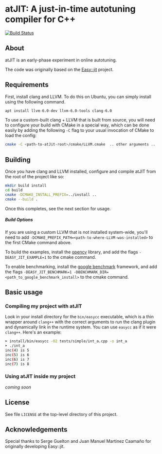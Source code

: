 atJIT: A just-in-time autotuning compiler for C++
==========================================

[![Build Status](https://travis-ci.org/kavon/atJIT.svg?branch=master)](https://travis-ci.org/kavon/atJIT)

About
-----

atJIT is an early-phase experiment in online autotuning.

The code was originally based on the [Easy::jit](https://github.com/jmmartinez/easy-just-in-time) project.

Requirements
--------

First, install clang and LLVM. To do this on Ubuntu, you can simply install using the following command.

```bash
apt install llvm-6.0-dev llvm-6.0-tools clang-6.0
```

To use a custom-built clang + LLVM that is built from source, you will need to
configure your build with CMake in a special way, which can be done easily by adding the following `-C` flag to your usual invocation of CMake to load the config:

```bash
cmake -C <path-to-atJit-root>/cmake/LLVM.cmake  .. other arguments ..
```



Building
--------

Once you have clang and LLVM installed, configure and compile atJIT from the root of the project like so:

```bash
mkdir build install
cd build
cmake -DCMAKE_INSTALL_PREFIX=../install ..
cmake --build .
```

Once this completes, see the next section for usage.

##### Build Options

If you are using a custom LLVM that is not installed system-wide, you'll need to add `-DCMAKE_PREFIX_PATH=<path-to-where-LLVM-was-installed>` to the first CMake command above.

To build the examples, install the [opencv](https://opencv.org/) library,
and add the flags ```-DEASY_JIT_EXAMPLE=1``` to the cmake command.

To enable benchmarking, install the [google benchmark](https://github.com/google/benchmark) framework,
and add the flags ```-DEASY_JIT_BENCHMARK=1 -DBENCHMARK_DIR=<path_to_google_benchmark_install>``` to the cmake command.

<!--
### Docker

If you want to give only a quick test to the project, everything is provided to use it with docker.
To do this, generate a Dockerfile from the current directory using the scripts in ```<path_to_easy_jit_src>/misc/docker```,
then generate your docker instance.

```bash
python3 <path_to_easy_jit_src>/misc/docker/GenDockerfile.py  <path_to_easy_jit_src>/.travis.yml > Dockerfile
docker build -t easy/test -f Dockerfile
docker run -ti easy/test /bin/bash
```
-->

Basic usage
-----------

### Compiling my project with atJIT

Look in your install directory for the `bin/easycc` executable, which is a
thin wrapper around `clang++` with the correct arguments to run the
clang plugin and dynamically link in the runtime system.
You can use `easycc` as if it were `clang++`.
Here's an example:

```bash
➤ install/bin/easycc -O2 tests/simple/int_a.cpp -o int_a
➤ ./int_a
inc(4) is 5
inc(5) is 6
inc(6) is 7
inc(7) is 8
```

<!--
Since the Easy::Jit library relies on assistance from the compiler, its
mandatory to load a compiler plugin in order to use it.
The flag ```-Xclang -load -Xclang <path_to_easy_jit_build>/bin/EasyJitPass.so```
loads the plugin.

The included headers require C++17 support, and remember to add the include directories!
Use ```--std=c++17 -I<path_to_easy_jit_src>/cpplib/include```.

Finaly, the binary must be linked against the Easy::Jit runtime library, using
```-L<path_to_easy_jit_build>/bin -lEasyJitRuntime```.

Putting all together we get the command bellow.

```bash
clang++-6.0 --std=c++17 <my_file.cpp> \
  -Xclang -load -Xclang /path/to/easy/jit/build/bin/bin/EasyJitPass.so \
  -I<path_to_easy_jit_src>/cpplib/include \
  -L<path_to_easy_jit_build>/bin -lEasyJitRuntime
```
-->

### Using atJIT inside my project

*coming soon*

<!--

Consider the code below from a software that applies image filters on a video stream.
In the following sections we are going to adapt it to use the atJIT library.
The function to optimize is ```kernel```, which applies a mask on the entire image.

The mask, its dimensions and area do not change often, so specializing the function for
these parameters seems reasonable.
Moreover, the image dimensions and number of channels typically remain constant during
the entire execution; however, it is impossible to know their values as they depend on the stream.

```cpp
static void kernel(const char* mask, unsigned mask_size, unsigned mask_area,
                   const unsigned char* in, unsigned char* out,
                   unsigned rows, unsigned cols, unsigned channels) {
  unsigned mask_middle = (mask_size/2+1);
  unsigned middle = (cols+1)*mask_middle;

  for(unsigned i = 0; i != rows-mask_size; ++i) {
    for(unsigned j = 0; j != cols-mask_size; ++j) {
      for(unsigned ch = 0; ch != channels; ++ch) {

        long out_val = 0;
        for(unsigned ii = 0; ii != mask_size; ++ii) {
          for(unsigned jj = 0; jj != mask_size; ++jj) {
            out_val += mask[ii*mask_size+jj] * in[((i+ii)*cols+j+jj)*channels+ch];
          }
        }
        out[(i*cols+j+middle)*channels+ch] = out_val / mask_area;
      }
    }
  }
}

static void apply_filter(const char *mask, unsigned mask_size, unsigned mask_area, cv::Mat &image, cv::Mat *&out) {
  kernel(mask, mask_size, mask_area, image.ptr(0,0), out->ptr(0,0), image.rows, image.cols, image.channels());
}
```

The main header for the library is ```easy/jit.h```, where the only core function
of the library is exported. This function is called -- guess how? -- ```easy::jit```.
We add the corresponding include directive them in the top of the file.

```cpp
#include <easy/jit.h>
```

With the call to ```easy::jit```, we specialize the function and obtain a new
one taking only two parameters (the input and the output frame).

```cpp
static void apply_filter(const char *mask, unsigned mask_size, unsigned mask_area, cv::Mat &image, cv::Mat *&out) {
  using namespace std::placeholders;

  auto kernel_opt = easy::jit(kernel, mask, mask_size, mask_area, _1, _2, image.rows, image.cols, image.channels());
  kernel_opt(image.ptr(0,0), out->ptr(0,0));
}
```

#### Deducing which functions to expose at runtime

atJIT embeds the [LLVM bitcode](https://llvm.org/docs/LangRef.html)
representation of the functions to specialize at runtime in the binary code.
To perform this, the library requires access to the implementation of these
functions.
atJIT does an effort to deduce which functions are specialized at runtime,
still in many cases this is not possible.

In this case, it's possible to use the ```EASY_JIT_EXPOSE``` macro, as shown in
the following code,

```cpp
void EASY_JIT_EXPOSE kernel() { /* ... */ }
```

or using a regular expression during compilation.
The command bellow exports all functions whose name starts with "^kernel".

```bash
clang++ ... -mllvm -easy-export="^kernel.*"  ...
```

#### Caching

In parallel to the ```easy/jit.h``` header, there is ```easy/code_cache.h``` which
provides a code cache to avoid recompilation of functions that already have been
generated.

Bellow we show the code from previous section, but adapted to use a code cache.

```cpp
#include <easy/code_cache.h>
```

```cpp
static void apply_filter(const char *mask, unsigned mask_size, unsigned mask_area, cv::Mat &image, cv::Mat *&out) {
  using namespace std::placeholders;

  static easy::Cache<> cache;
  auto const &kernel_opt = cache.jit(kernel, mask, mask_size, mask_area, _1, _2, image.rows, image.cols, image.channels());
  kernel_opt(image.ptr(0,0), out->ptr(0,0));
}
```

-->

License
-------

See file `LICENSE` at the top-level directory of this project.

Acknowledgements
------

Special thanks to Serge Guelton and Juan Manuel Martinez Caamaño for
originally developing Easy::jit.
